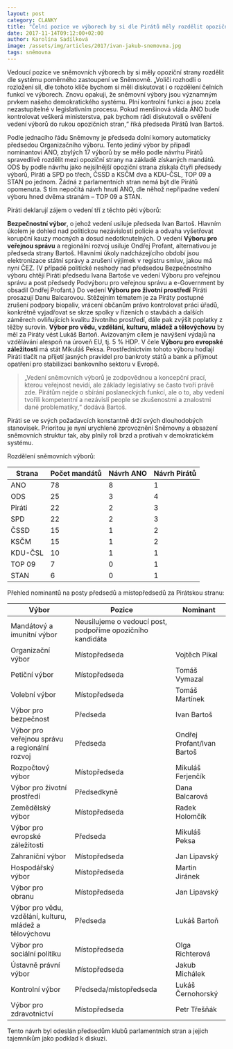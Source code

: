 ```yaml
---
layout: post
category: CLANKY
title: "Čelní pozice ve výborech by si dle Pirátů měly rozdělit opoziční strany poměrně"
date: 2017-11-14T09:12:00+02:00
author: Karolína Sadílková
image: /assets/img/articles/2017/ivan-jakub-snemovna.jpg
tags: sněmovna
---
```


Vedoucí pozice ve sněmovních výborech by si měly opoziční strany rozdělit dle systému poměrného zastoupení ve Sněmovně. „Voliči rozhodli o rozložení sil, dle tohoto klíče bychom si měli diskutovat i o rozdělení čelních funkcí ve výborech. Znovu opakuji, že sněmovní výbory jsou významným prvkem našeho demokratického systému. Plní kontrolní funkci a jsou zcela nezastupitelné v legislativním procesu. Pokud menšinová vláda ANO bude kontrolovat veškerá ministerstva, pak bychom rádi diskutovali o svěření vedení výborů do rukou opozičních stran,“ říká předseda Pirátů Ivan Bartoš.

Podle jednacího řádu Sněmovny je předseda dolní komory automaticky předsedou Organizačního výboru. Tento jediný výbor by připadl nominantovi ANO, zbylých 17 výborů by se mělo podle návrhu Pirátů spravedlivě rozdělit mezi opoziční strany na základě získaných mandátů. ODS by podle návrhu jako nejsilnější opoziční strana získala čtyři předsedy výborů, Piráti a SPD po třech, ČSSD a KSČM dva a KDU-ČSL, TOP 09 a STAN po jednom. Žádná z parlamentních stran nemá být dle Pirátů opomenuta. S tím nepočítá návrh hnutí ANO, dle něhož nepřipadne vedení výboru hned dvěma stranám – TOP 09 a STAN.

Piráti deklarují zájem o vedení tří z těchto pěti výborů:

**Bezpečnostní výbor**, o jehož vedení usiluje předseda Ivan Bartoš. Hlavním úkolem je dohled nad politickou nezávislostí policie a odvaha vyšetřovat korupční kauzy mocných a dosud nedotknutelných. O vedení **Výboru pro veřejnou správu** a regionální rozvoj usiluje Ondřej Profant, alternativou je předseda strany Bartoš. Hlavními úkoly nadcházejícího období jsou elektronizace státní správy a zrušení výjimek v registru smluv, jakou má nyní ČEZ. (V případě politické neshody nad předsedou Bezpečnostního výboru chtějí Piráti předsedu Ivana Bartoše ve vedení Výboru pro veřejnou správu a post předsedy Podvýboru pro veřejnou správu a e-Government by obsadil Ondřej Profant.) Do vedení **Výboru pro životní prostředí** Piráti prosazují Danu Balcarovou. Stěžejním tématem je za Piráty postupné zrušení podpory biopaliv, vrácení občanům právo kontrolovat práci úřadů, konkrétně vyjadřovat se skrze spolky v řízeních o stavbách a dalších záměrech ovliňujících kvalitu životního prostředí, dále pak zvýšit poplatky z těžby surovin. **Výbor pro vědu, vzdělání, kulturu, mládež a tělovýchovu** by měl za Piráty vést Lukáš Bartoň. Avizovaným cílem je navýšení výdajů na vzdělávání alespoň na úroveň EU, tj. 5 % HDP. V čele **Výboru pro evropské záležitosti** má stát Mikuláš Peksa. Prostřednictvím tohoto výboru hodlají Piráti tlačit na přijetí jasných pravidel pro bankroty států a bank a přijmout opatření pro stabilizaci bankovního sektoru v Evropě.

>„Vedení sněmovních výborů je zodpovědnou a koncepční prací, kterou veřejnost nevidí, ale základy legislativy se často tvoří právě zde. Pirátům nejde o sbírání poslaneckých funkcí, ale o to, aby vedení tvořili kompetentní a nezávislí people se zkušenostmi a znalostmi dané problematiky,“ dodává Bartoš.

Piráti se ve svých požadavcích konstantně drží svých dlouhodobých stanovisek. Prioritou je nyní urychlené zprovoznění Sněmovny a obsazení sněmovních struktur tak, aby plnily roli brzd a protivah v demokratickém systému.
 
Rozdělení sněmovních výborů:
 

|Strana|Počet mandátů|Návrh ANO|Návrh Pirátů|
|------|-------------|---------|------------|
|ANO|78|8|1|
|ODS|25|3|4|
|Piráti|22|2|3|
|SPD|22|2|3|
|ČSSD|15|1|2|
|KSČM|15|1|2|
|KDU-ČSL|10|1|1|
|TOP 09|7|0|1|
|STAN|6|0|1|

 
Přehled nominantů na posty předsedů a místopředsedů za Pirátskou stranu:
 
|Výbor|Pozice|Nominant|
|-----|------|--------|
|Mandátový a imunitní výbor|Neusilujeme o vedoucí post, podpoříme opozičního kandidáta| |
|Organizační výbor|Místopředseda|Vojtěch Pikal|
|Petiční výbor|Místopředseda|Tomáš Vymazal|
|Volební výbor|Místopředseda|Tomáš Martínek|
|Výbor pro bezpečnost|Předseda|Ivan Bartoš|
|Výbor pro veřejnou správu a regionální rozvoj|Předseda|Ondřej Profant/Ivan Bartoš|
|Rozpočtový výbor|Místopředseda|Mikuláš Ferjenčík|
|Výbor pro životní prostředí|Předsedkyně|Dana Balcarová|
|Zemědělský výbor|Místopředseda|Radek Holomčík|
|Výbor pro evropské záležitosti|Předseda|Mikuláš Peksa|
|Zahraniční výbor|Místopředseda|Jan Lipavský|
|Hospodářský výbor|Místopředseda|Martin Jiránek|
|Výbor pro obranu|Místopředseda|Jan Lipavský|
|Výbor pro vědu, vzdělání, kulturu, mládež a tělovýchovu|Předseda|Lukáš Bartoň|
|Výbor pro sociální politiku|Místopředseda|Olga Richterová|
|Ústavně právní výbor|Místopředseda|Jakub Michálek|
|Kontrolní výbor|Předseda/místopředseda|Lukáš Černohorský|
|Výbor pro zdravotnictví|Místopředseda|Petr Třešňák

Tento návrh byl odeslán předsedům klubů parlamentních stran a jejich tajemníkům jako podklad k diskuzi.

